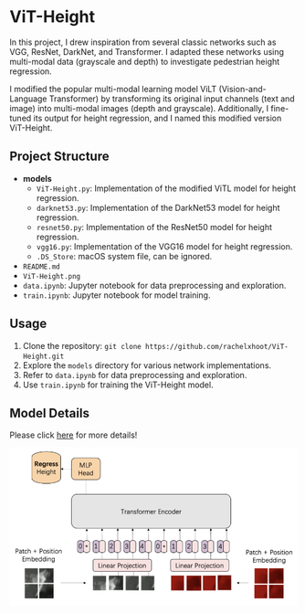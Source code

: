 # ViT-Height

In this project, I drew inspiration from several classic networks such as VGG, ResNet, DarkNet, and Transformer. I adapted these networks using multi-modal data (grayscale and depth) to investigate pedestrian height regression.

I modified the popular multi-modal learning model ViLT (Vision-and-Language Transformer) by transforming its original input channels (text and image) into multi-modal images (depth and grayscale). Additionally, I fine-tuned its output for height regression, and I named this modified version ViT-Height.

## Project Structure

- **models**
  - `ViT-Height.py`: Implementation of the modified ViTL model for height regression.
  - `darknet53.py`: Implementation of the DarkNet53 model for height regression.
  - `resnet50.py`: Implementation of the ResNet50 model for height regression.
  - `vgg16.py`: Implementation of the VGG16 model for height regression.
  - `.DS_Store`: macOS system file, can be ignored.
- `README.md`
- `ViT-Height.png`
- `data.ipynb`: Jupyter notebook for data preprocessing and exploration.
- `train.ipynb`: Jupyter notebook for model training.

## Usage

1. Clone the repository: `git clone https://github.com/rachelxhoot/ViT-Height.git`
2. Explore the `models` directory for various network implementations.
3. Refer to `data.ipynb` for data preprocessing and exploration.
4. Use `train.ipynb` for training the ViT-Height model.

## Model Details

Please click [here](https://rachelxhoot.com/ViT-Height-939d9f7563984179bdfd8399b1d0e5ab) for more details!

![](./ViT-Height.png)
